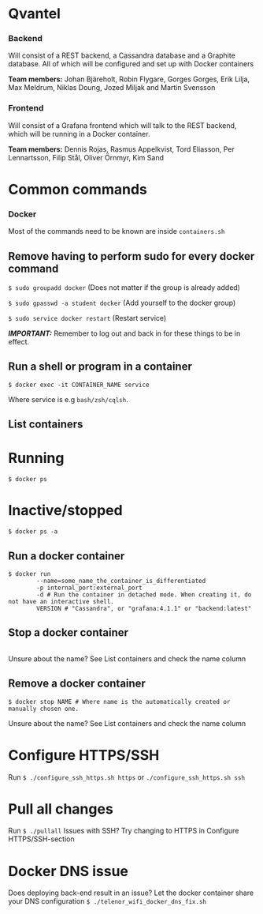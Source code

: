Qvantel
=======

### Backend

Will consist of a REST backend, a Cassandra database and a Graphite database. All of which will be configured and set up with Docker containers

**Team members:** Johan Bjäreholt, Robin Flygare, Gorges Gorges, Erik Lilja, Max Meldrum, Niklas Doung, Jozed Miljak and Martin Svensson

### Frontend

Will consist of a Grafana frontend which will talk to the REST backend, which will be running in a Docker container.

**Team members:** Dennis Rojas, Rasmus Appelkvist, Tord Eliasson, Per Lennartsson, Filip Stål, Oliver Örnmyr, Kim Sand

Common commands
======

### Docker
Most of the commands need to be known are inside `containers.sh`

## Remove having to perform sudo for every docker command
`$ sudo groupadd docker` (Does not matter if the group is already added)

`$ sudo gpasswd -a student docker` (Add yourself to the docker group)

`$ sudo service docker restart` (Restart service)

***IMPORTANT:*** Remember to log out and back in for these things to be in effect.

## Run a shell or program in a container
```
$ docker exec -it CONTAINER_NAME service
```
Where service is e.g `bash/zsh/cqlsh`.


## List containers
# Running
`$ docker ps`

# Inactive/stopped
`$ docker ps -a`

## Run a docker container
```
$ docker run
		--name=some_name_the_container_is_differentiated
		-p internal_port:external_port
		-d # Run the container in detached mode. When creating it, do not have an interactive shell.
		VERSION # "Cassandra", or "grafana:4.1.1" or "backend:latest"
```
## Stop a docker container
```
```
Unsure about the name? See List containers and check the name column

## Remove a docker container
`$ docker stop NAME # Where name is the automatically created or manually chosen one.`

Unsure about the name? See List containers and check the name column


Configure HTTPS/SSH
======

Run `$ ./configure_ssh_https.sh https` or `./configure_ssh_https.sh ssh`

Pull all changes
======
Run `$ ./pullall`
Issues with SSH? Try changing to HTTPS in Configure HTTPS/SSH-section

Docker DNS issue
======
Does deploying back-end result in an issue? Let the docker container share your DNS configuration
`$ ./telenor_wifi_docker_dns_fix.sh`
